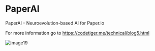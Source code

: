 # PaperAI
PaperAI - Neuroevolution-based AI for Paper.io

For more information go to https://codetiger.me/technical/blog5.html

![image19](https://user-images.githubusercontent.com/31833041/131279230-3b7a51f8-8d9b-4372-8f8b-c9028e518076.png)

